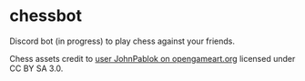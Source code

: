 # chessbot
Discord bot (in progress) to play chess against your friends.

Chess assets credit to [user JohnPablok on opengameart.org](https://opengameart.org/content/chess-pieces-and-board-squares) licensed under CC BY SA 3.0.

